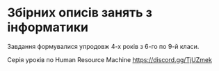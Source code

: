 # Збірних описів занять з інформатики
Завдання формувалися упродовж 4-х років з 6-го по 9-й класи.

Серія уроків по Human Resource Machine <https://discord.gg/TjUZmek>
